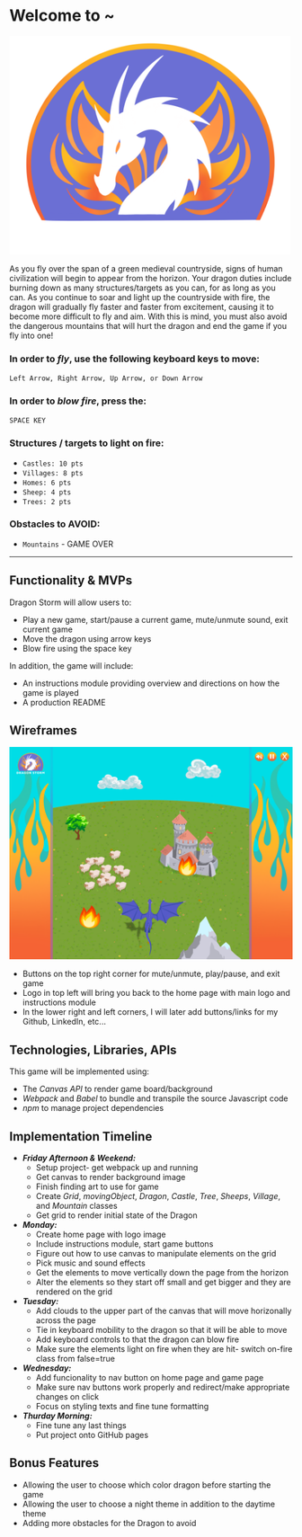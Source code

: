 
# Welcome to ~

<img src="logo.png" alt="logo" width="500"/>

As you fly over the span of a green medieval countryside, signs of human civilization will begin to appear from the horizon. Your dragon duties include burning down as many structures/targets as you can, for as long as you can. As you continue to soar and light up the countryside with fire, the dragon will gradually fly faster and faster from excitement, causing it to become more difficult to fly and aim. With this is mind, you must also avoid the dangerous mountains that will hurt the dragon and end the game if you fly into one!


### In order to *fly*, use the following keyboard keys to move:
```
Left Arrow, Right Arrow, Up Arrow, or Down Arrow
```
### In order to *blow fire*, press the:
```
SPACE KEY
```

### Structures / targets to light on fire:
  - `Castles: 10 pts`
  - `Villages: 8 pts`
  - `Homes: 6 pts`
  - `Sheep: 4 pts`
  - `Trees: 2 pts`

### Obstacles to **AVOID**:
  - `Mountains` - GAME OVER

---
## Functionality & MVPs

Dragon Storm will allow users to:
  - Play a new game, start/pause a current game, mute/unmute sound, exit current game
  - Move the dragon using arrow keys
  - Blow fire using the space key

In addition, the game will include:
  - An instructions module providing overview and directions on how the game is played
  - A production README

## Wireframes

<img src="mock_layout.png" alt="logo" width="700"/>

- Buttons on the top right corner for mute/unmute, play/pause, and exit game
- Logo in top left will bring you back to the home page with main logo and instructions module
- In the lower right and left corners, I will later add buttons/links for my Github, LinkedIn, etc...

## Technologies, Libraries, APIs

This game will be implemented using:
  - The *Canvas API* to render game board/background
  -  *Webpack* and *Babel* to bundle and transpile the source Javascript code
  -  *npm* to manage project dependencies

## Implementation Timeline

  - ***Friday Afternoon & Weekend:***
    - Setup project- get webpack up and running
    - Get canvas to render background image
    - Finish finding art to use for game
    - Create *Grid*, *movingObject*, *Dragon*, *Castle*, *Tree*, *Sheeps*, *Village*, and *Mountain* classes
    - Get grid to render initial state of the Dragon
  - ***Monday:***
    - Create home page with logo image
    - Include instructions module, start game buttons
    - Figure out how to use canvas to manipulate elements on the grid
    - Pick music and sound effects
    - Get the elements to move vertically down the page from the horizon
    - Alter the elements so they start off small and get bigger and they are rendered on the grid
  - ***Tuesday:***
    - Add clouds to the upper part of the canvas that will move horizonally across the page
    - Tie in keyboard mobility to the dragon so that it will be able to move
    - Add keyboard controls to that the dragon can blow fire
    - Make sure the elements light on fire when they are hit- switch on-fire class from false=true
  - ***Wednesday:***
    - Add funcionality to nav button on home page and game page
    - Make sure nav buttons work properly and redirect/make appropriate changes on click
    - Focus on styling texts and fine tune formatting
  - ***Thurday Morning:***
    - Fine tune any last things
    - Put project onto GitHub pages

## Bonus Features

  - Allowing the user to choose which color dragon before starting the game
  - Allowing the user to choose a night theme in addition to the daytime theme
  - Adding more obstacles for the Dragon to avoid
